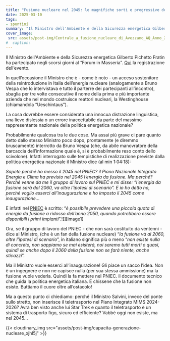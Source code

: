 ```yaml
---
title: "Fusione nucleare nel 2045: le magnifiche sorti e progressive del Governo italiano "
date: 2025-03-10
tags:
- spuntini
summary: "Il Ministro dell'Ambiente e della Sicurezza energetica Gilberto Pichetto Fratin vuole partecipare all’inaugurazione della prima centrale a fusione nucleare, quindi fissa nel PNIEC la data al 2045 (perché poi magari è morto)."
cover_image:
 src: assets/post-img/Centrale_a_fusione_nucleare_di_Avezzano_AQ_Anno_2045_1_ik71q6
#  caption: 
---
```


Il Ministro dell'Ambiente e della Sicurezza energetica Gilberto Pichetto Fratin ha partecipato   negli scorsi giorni al “Forum in Masseria”. [Qui](https://www.youtube.com/watch?v=eYeYUHa0yOM&t=3807s) la registrazione dell’evento.

In quell’occasione il Ministro che è \- come è noto \- un acceso sostenitore della reintroduzione in Italia dell’energia nucleare (analogamente a Bruno Vespa che lo intervistava e tutto il parterre dei partecipanti all’incontro), sbaglia per tre volte consecutive il nome della prima e più importante azienda che nel mondo costruisce reattori nucleari, la Westinghouse (chiamandola “Ueschintaus”). 

La cosa dovrebbe essere considerata una innocua distrazione linguistica, una lieve dislessia o un errore inaccettabile da parte del massimo rappresentante nazionale della politica energetica nazionale? 

Probabilmente qualcosa tra le due cose. Ma assai più grave ci pare quanto detto dallo stesso Ministro poco dopo, prontamente (e diremmo bruscamente) interrotto da Bruno Vespa (che, da abile manovratore della barcaccia dell’informazione quale è, si è probabilmente reso conto dello scivolone). Infatti interrogato sulle tempistiche di realizzazione previste dalla politica energetica nazionale il Ministro dice (al min 1:04:18):

*Sapete perché ho messo il 2045 nel PNIEC? il Piano Nazionale Integrato Energia e Clima ha previsto nel 2045 l’energia da fusione. Ma perché? Perché venne da me il gruppo di lavoro sul PNIEC e mi disse: “l'energia da fusione sarà dal 2060, va oltre l'ipotesi di scenario”. E io ho detto no, perché voglio esserci all’inaugurazione e ho imposto il 2045 come inaugurazione…*

E infatti nel [PNIEC](https://www.mase.gov.it/sites/default/files/PNIEC_2024_revfin_01072024.pdf) è scritto: “*è possibile prevedere una piccola quota di energia da fusione a ridosso dell’anno 2050, quando potrebbero essere disponibili i primi impianti*”.![][image1]

Ora, se il gruppo di lavoro del PNIEC \- che non sarà costituito da ventenni \- dice al Ministro, (che è un fan della fusione nucleare) “*la fusione và al 2060, oltre l’ipotesi di scenario*”, in italiano significa più o meno “*non esiste nulla di concreto, non sappiamo se mai esisterà, noi saremo tutti morti o quasi, quindi se anche dopo il 2060 della fusione non se farà niente, anche sticazzi*”.

Ma il Ministro vuole esserci all’inaugurazione\! Gli piace un sacco l’idea. Non è un ingegnere e non ne capisce nulla (per sua stessa ammissione) ma la fusione vuole vederla. Quindi la fa mettere nel PNIEC. il documento tecnico che guida la politica energetica italiana. E chissene che la fusione non esiste. Buttiamo il cuore oltre all’ostacolo\! 

Ma a questo punto ci chiediamo: perché il Ministro Salvini, invece del ponte sullo stretto, non inserisce il teletrasporto nel Piano Integrato MIMS 2024-2026? Avrà ben visto anche lui Star Trek e quanto il teletrasporto è un sistema di trasporto figo, sicuro ed efficiente? Vabbè oggi non esiste, ma nel 2045…

{{< cloudinary_img src="assets/post-img/capacita-generazione-nucleare_xjhl5j" >}}

    
